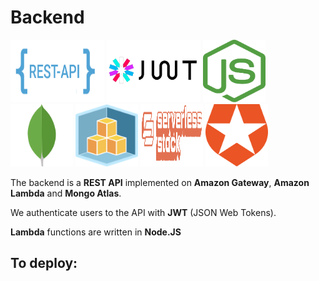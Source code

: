 # Backend
<img src="./readme-assets/rest.png" width="150" height="100">
<img src="./readme-assets/jwt.png" width="150" height="100">
<img src="./readme-assets/nodejs.svg" width="100" height="100">
<img src="./readme-assets/mongo.svg" width="100" height="100">
<img src="./readme-assets/cdk.png" width="100" height="100">
<img src="./readme-assets/sst.svg" width="100" height="100">
<img src="./readme-assets/auth0.svg" width="100" height="100">
  

The backend is a **REST API** implemented on **Amazon Gateway**, **Amazon Lambda** and **Mongo Atlas**.

We authenticate users to the API with **JWT** (JSON Web Tokens).

**Lambda** functions are written in **Node.JS**


## To deploy:



